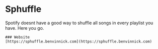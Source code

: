 # Sphuffle
Spotify doesnt have a good way to shuffle all songs in every playlist you have. Here you go.
  ```
### Website
[https://sphuffle.benvinnick.com](https://sphuffle.benvinnick.com)

